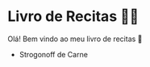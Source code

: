 # Livro de Recitas :man_cook:

Olá! Bem vindo ao meu livro de recitas :wave:

 - Strogonoff de Carne

